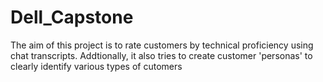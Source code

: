 # Dell_Capstone

The aim of this project is to rate customers by technical proficiency using chat transcripts. Addtionally, it also tries to create customer 'personas' to clearly identify various types of cutomers
